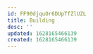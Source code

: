 ```yaml
---
id: FF90djquOr6DUpTfZlUZL
title: Building
desc: ''
updated: 1628165466139
created: 1628165466139
---
```


